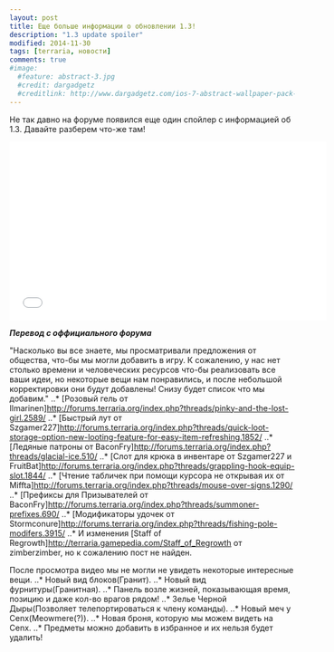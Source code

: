 ```yaml
---
layout: post
title: Еще больше информации о обновлении 1.3!
description: "1.3 update spoiler"
modified: 2014-11-30
tags: [terraria, новости]
comments: true
#image:
  #feature: abstract-3.jpg
  #credit: dargadgetz
  #creditlink: http://www.dargadgetz.com/ios-7-abstract-wallpaper-pack-for-iphone-5-and-ipod-touch-retina/
---
```


Не так давно на форуме появился еще один спойлер с информацией об 1.3. Давайте разберем что-же там!

<iframe width="560" height="315" src="//www.youtube.com/embed/Ft56esseBEA" frameborder="0" allowfullscreen></iframe>

<!-- more -->

**_Перевод с оффициального форума_**

"Насколько вы все знаете, мы просматривали предложения от общества, что-бы мы могли добавить в игру. 
К сожалению, у нас нет столько времени и человеческих ресурсов что-бы реализовать все ваши идеи, но 
некоторые вещи нам понравились, и после небольшой корректировки они будут добавлены!
Снизу будет список что мы добавим."
..* [Розовый гель от Ilmarinen]http://forums.terraria.org/index.php?threads/pinky-and-the-lost-girl.2589/
..* [Быстрый лут от Szgamer227]http://forums.terraria.org/index.php?threads/quick-loot-storage-option-new-looting-feature-for-easy-item-refreshing.1852/
..* [Ледяные патроны от BaconFry]http://forums.terraria.org/index.php?threads/glacial-ice.510/
..* [Слот для крюка в инвентаре от Szgamer227 и FruitBat]http://forums.terraria.org/index.php?threads/grappling-hook-equip-slot.1844/
..* [Чтение табличек при помощи курсора не открывая их от Miffta]http://forums.terraria.org/index.php?threads/mouse-over-signs.1290/
..* [Префиксы для Призывателей от BaconFry]http://forums.terraria.org/index.php?threads/summoner-prefixes.690/
..* [Модификаторы удочек от Stormconure]http://forums.terraria.org/index.php?threads/fishing-pole-modifers.3915/
..* И изменения [Staff of Regrowth]http://terraria.gamepedia.com/Staff_of_Regrowth от zimberzimber, но к сожалению пост не найден.


После просмотра видео мы не могли не увидеть некоторые интересные вещи.
..* Новый вид блоков(Гранит).
..* Новый вид фурнитуры(Гранитная).
..* Панель возле жизней, показывающая время, позицию и даже кол-во врагов рядом!
..* Зелье Черной Дыры(Позволяет телепортироваться к члену команды).
..* Новый меч у Cenx(Meowmere(?)).
..* Новая броня, которую мы можем видеть на Cenx.
..* Предметы можно добавить в избранное и их нельзя будет удалить!